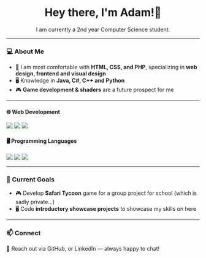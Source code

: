 <h1 align="center">Hey there, I'm Adam!👋</h1>
<p align="center">I am currently a 2nd year Computer Science student.</p>

---

### 💻 About Me

- 🎨 I am most comfortable with **HTML, CSS, and PHP**, specializing in **web design, frontend and visual design**
- 🖥️ Knowledge in **Java, C#, C++ and Python**
- 🎮 **Game development & shaders** are a future prospect for me

---

#### 🌐 **Web Development**

<p align="left">
  <img src="https://img.shields.io/badge/HTML5-E34F26?style=for-the-badge&logo=html5&logoColor=white">
  <img src="https://img.shields.io/badge/CSS3-1572B6?style=for-the-badge&logo=css3&logoColor=white">
  <img src="https://img.shields.io/badge/PHP-777BB4?style=for-the-badge&logo=php&logoColor=white">
</p>

#### 🖥️ **Programming Languages**

<p align="left">
  <img src="https://img.shields.io/badge/Java-007396?style=for-the-badge&logo=java&logoColor=white">
  <img src="https://img.shields.io/badge/C%23-239120?style=for-the-badge&logo=c-sharp&logoColor=white">
  <img src="https://img.shields.io/badge/Python-3776AB?style=for-the-badge&logo=python&logoColor=white">
</p>

---

### 🎯 Current Goals

- 🎮 Develop **Safari Tycoon** game for a group project for school (which is sadly private...)
- 🖥️ Code **introductory showcase projects** to showcase my skills on here

---

### 📫 Connect

📧 Reach out via GitHub, or LinkedIn — always happy to chat!
